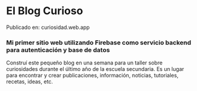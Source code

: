 # El Blog Curioso

Publicado en: curiosidad.web.app

### Mi primer sitio web utilizando Firebase como servicio backend para autenticación y base de datos

Construí este pequeño blog en una semana para un taller sobre curiosidades durante el último año de la escuela secundaria.
Es un lugar para encontrar y crear publicaciones, información, noticias, tutoriales, recetas, ideas, etc. 
